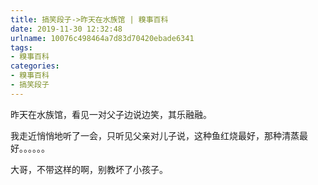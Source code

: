 ```yaml
---
title: 搞笑段子->昨天在水族馆 | 糗事百科
date: 2019-11-30 12:32:48
urlname: 10076c498464a7d83d70420ebade6341
tags: 
- 糗事百科
categories:
- 糗事百科
- 搞笑段子
---
```

昨天在水族馆，看见一对父子边说边笑，其乐融融。

我走近悄悄地听了一会，只听见父亲对儿子说，这种鱼红烧最好，那种清蒸最好。。。。。。

大哥，不带这样的啊，别教坏了小孩子。


